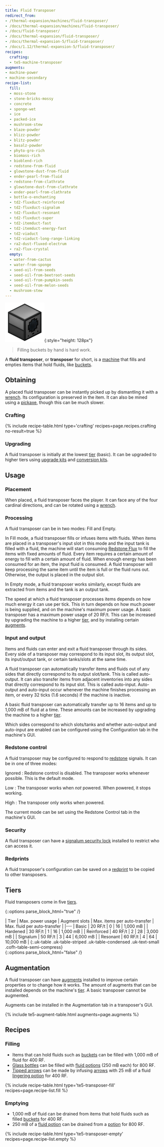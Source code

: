 ```yaml
---
title: Fluid Transposer
redirect_from:
- /thermal-expansion/machines/fluid-transposer/
- /docs/thermal-expansion/machines/fluid-transposer/
- /docs/fluid-transposer/
- /docs/thermal-expansion/fluid-transposer/
- /docs/thermal-expansion-5/fluid-transposer/
- /docs/1.12/thermal-expansion-5/fluid-transposer/
recipes:
  crafting:
  - te5-machine-transposer
augments:
- machine-power
- machine-secondary
recipe-list:
  fill:
  - moss-stone
  - stone-bricks-mossy
  - concrete
  - sponge-wet
  - ice
  - packed-ice
  - mushroom-stew
  - blaze-powder
  - blizz-powder
  - blitz-powder
  - basalz-powder
  - phyto-gro-rich
  - biomass-rich
  - bioblend-rich
  - redstone-from-fluid
  - glowstone-dust-from-fluid
  - ender-pearl-from-fluid
  - redstone-from-clathrate
  - glowstone-dust-from-clathrate
  - ender-pearl-from-clathrate
  - bottle-o-enchanting
  - td2-fluxduct-reinforced
  - td2-fluxduct-signalum
  - td2-fluxduct-resonant
  - td2-fluxduct-super
  - td2-itemduct-fast
  - td2-itemduct-energy-fast
  - td2-viaduct
  - td2-viaduct-long-range-linking
  - ra2-dust-fluxed-electrum
  - ra2-flux-crystal
  empty:
  - water-from-cactus
  - water-from-sponge
  - seed-oil-from-seeds
  - seed-oil-from-beetroot-seeds
  - seed-oil-from-pumpkin-seeds
  - seed-oil-from-melon-seeds
  - mushroom-stew
---
```


![Fluid transposer](/assets/images/thermal-expansion-5/fluid-transposer.png){:style="height: 128px"}

> Filling buckets by hand is hard work.


A **fluid transposer**, or **transposer** for short, is a
[machine](/docs/1.12/thermal-expansion/machines/) that fills and empties items that hold fluids, like
[buckets](https://minecraft.gamepedia.com/Bucket).


Obtaining
---------

A placed fluid transposer can be instantly picked up by dismantling it with a
[wrench](/docs/1.12/wrenches/). Its configuration is preserved in the item. It can
also be mined using a [pickaxe](https://minecraft.gamepedia.com/Pickaxe), though
this can be much slower.

### Crafting
{% include recipe-table.html type='crafting' recipes=page.recipes.crafting no-result=true %}

### Upgrading
A fluid transposer is initially at the lowest [tier](#tiers) (basic). It can be
upgraded to higher tiers using [upgrade kits](/docs/1.12/thermal-foundation/upgrade-kits/) and
[conversion kits](/docs/1.12/thermal-foundation/conversion-kits/).


Usage
-----

### Placement
When placed, a fluid transposer faces the player. It can face any of the four
cardinal directions, and can be rotated using a [wrench](/docs/1.12/wrenches/).

### Processing
A fluid transposer can be in two modes: Fill and Empty.

In Fill mode, a fluid transposer fills or infuses items with fluids. When items
are placed in a transposer's input slot in this mode and the input tank is
filled with a fluid, the machine will start consuming [Redstone
Flux](/docs/redstone-flux/) to fill the items with fixed amounts of fluid. Every
item requires a certain amount of energy to fill with a certain amount of fluid.
When enough energy has been consumed for an item, the input fluid is consumed. A
fluid transposer will keep processing the same item until the item is full or
the fluid runs out. Otherwise, the output is placed in the output slot.

In Empty mode, a fluid transposer works similarly, except fluids are extracted
from items and the tank is an output tank.

The speed at which a fluid transposer processes items depends on how much energy
it can use per tick. This in turn depends on how much power is being supplied,
and on the machine's maximum power usage. A basic transposer has a maximum power
usage of 20 RF/t. This can be increased by upgrading the machine to a higher
[tier](#tiers), and by installing certain [augments](#augmentation).

### Input and output
Items and fluids can enter and exit a fluid transposer through its sides. Every
side of a transposer may correspond to its input slot, its output slot, its
input/output tank, or certain tanks/slots at the same time.

A fluid transposer can automatically transfer items and fluids out of any sides
that directly correspond to its output slot/tank. This is called auto-output. It
can also transfer items from adjacent inventories into any sides that directly
correspond to its input slot. This is called auto-input. Auto-output and
auto-input occur whenever the machine finishes processing an item, or every 32
ticks (1.6 seconds) if the machine is inactive.

A basic fluid transposer can automatically transfer up to 16 items and up to
1,000 mB of fluid at a time. These amounts can be increased by upgrading the
machine to a higher [tier](#tiers).

Which sides correspond to which slots/tanks and whether auto-output and
auto-input are enabled can be configured using the Configuration tab in the
machine's GUI.

### Redstone control
A fluid transposer may be configured to respond to
[redstone](https://minecraft.gamepedia.com/Redstone) signals. It can be in one
of three modes:

Ignored
: Redstone control is disabled. The transposer works whenever possible. This is
the default mode.

Low
: The transposer works when *not* powered. When powered, it stops working.

High
: The transposer only works when powered.

The current mode can be set using the Redstone Control tab in the machine's GUI.

### Security
A fluid transposer can have a [signalum security
lock](/docs/1.12/thermal-foundation/signalum-security-lock/) installed to restrict who can access it.

### Redprints
A fluid transposer's configuration can be saved on a [redprint](/docs/1.12/thermal-foundation/redprint/)
to be copied to other transposers.


Tiers
-----

Fluid transposers come in five [tiers](/docs/1.12/thermal-foundation/tiers/).

{::options parse_block_html="true" /}
<div class="uk-overflow-container">
| Tier | Max. power usage | Augment slots | Max. items per auto-transfer | Max. fluid per auto-transfer |
|---
| Basic | 20 RF/t | 0 | 16 | 1,000 mB |
| Hardened | 30 RF/t | 1 | 16 | 1,000 mB |
| Reinforced | 40 RF/t | 2 | 28 | 3,000 mB |
| Signalum | 50 RF/t | 3 | 44 | 6,000 mB |
| Resonant | 60 RF/t | 4 | 64 | 10,000 mB |
{:.uk-table .uk-table-striped .uk-table-condensed .uk-text-small .cofh-table-semi-compress}
</div>
{::options parse_block_html="false" /}


Augmentation
------------

A fluid transposer can have [augments](/docs/1.12/thermal-expansion/augments/) installed to improve
certain properties or to change how it works. The amount of augments that can be
installed depends on the machine's [tier](#tiers). A basic transposer cannot be
augmented.

Augments can be installed in the Augmentation tab in a transposer's GUI.

{% include te5-augment-table.html augments=page.augments %}


Recipes
-------

### Filling
* Items that can hold fluids such as
  [buckets](https://minecraft.gamepedia.com/Bucket) can be filled with 1,000 mB
  of fluid for 400 RF.
* [Glass bottles](https://minecraft.gamepedia.com/Glass_Bottle) can be filled
  with [fluid potions](/docs/1.12/thermal-foundation/potion-fluid/) (250 mB each) for 800 RF.
* [Tipped arrows](https://minecraft.gamepedia.com/Tipped_arrows) can be made by
  infusing [arrows](https://minecraft.gamepedia.com/Arrow) with 25 mB of a fluid
  [lingering potion](https://minecraft.gamepedia.com/Lingering_Potion) for 400
  RF.

{% include recipe-table.html type='te5-transposer-fill' recipes=page.recipe-list.fill %}

### Emptying
* 1,000 mB of fluid can be drained from items that hold fluids such as filled
  [buckets](https://minecraft.gamepedia.com/Bucket) for 400 RF.
* 250 mB of a [fluid potion](/docs/1.12/thermal-foundation/potion-fluid/) can be drained from a
  [potion](https://minecraft.gamepedia.com/Potion) for 800 RF.

{% include recipe-table.html type='te5-transposer-empty' recipes=page.recipe-list.empty %}
